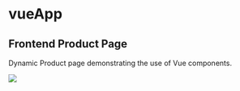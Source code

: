 # vueApp
## Frontend Product Page  
Dynamic Product page demonstrating the use of Vue components. 


![](https://media.giphy.com/media/eKsd2A7nxYO23p9Iv5/giphy.gif)
